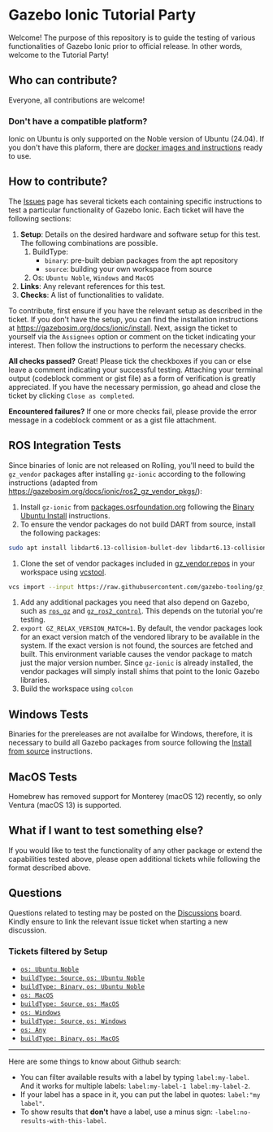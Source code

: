 # Gazebo Ionic Tutorial Party

Welcome! The purpose of this repository is to guide the testing of various functionalities of Gazebo Ionic prior to official release.
In other words, welcome to the Tutorial Party!

## Who can contribute?

Everyone, all contributions are welcome!

### Don't have a compatible platform?

Ionic on Ubuntu is only supported on the Noble version of Ubuntu (24.04). If you don't have this plaform, there are [docker images
and instructions](https://github.com/j-rivero/ionic_testing) ready to use.

## How to contribute?

The [Issues](https://github.com/gazebosim/gazebo_test_cases/issues) page has several tickets each containing specific instructions to test a particular functionality of Gazebo Ionic.
Each ticket will have the following sections:

1. **Setup**: Details on the desired hardware and software setup for this test. The following combinations are possible.
   1. BuildType:
      * `binary`: pre-built debian packages from the apt repository
      * `source`: building your own workspace from source
   2. Os: `Ubuntu Noble`, `Windows` and `MacOS`
2. **Links**: Any relevant references for this test.
3. **Checks**: A list of functionalities to validate.

To contribute, first ensure if you have the relevant setup as described in the ticket.
If you don't have the setup, you can find the installation instructions at https://gazebosim.org/docs/ionic/install.
Next, assign the ticket to yourself via the `Assignees` option or comment on the ticket indicating your interest.
Then follow the instructions to perform the necessary checks.

**All checks passed?**
Great! Please tick the checkboxes if you can or else leave a comment indicating your successful testing. Attaching your terminal output (codeblock comment or gist file) as a form of verification is greatly appreciated.
If you have the necessary permission, go ahead and close the ticket by clicking `Close as completed`.

**Encountered failures?**
If one or more checks fail, please provide the error message in a codeblock comment or as a gist file attachment.

## ROS Integration Tests

Since binaries of Ionic are not released on Rolling, you'll need to build the
`gz_vendor` packages after installing `gz-ionic` according to the following
instructions (adapted from
https://gazebosim.org/docs/ionic/ros2_gz_vendor_pkgs/):

1. Install `gz-ionic` from
   [packages.osrfoundation.org](https://packages.osrfoundation.org) following
   the [Binary Ubuntu Install](https://gazebosim.org/docs/ionic/install_ubuntu/)
   instructions.
1. To ensure the vendor packages do not build DART from source, install the
   following packages:

```bash
sudo apt install libdart6.13-collision-bullet-dev libdart6.13-collision-ode-dev libdart6.13-dev libdart6.13-external-ikfast-dev libdart6.13-external-odelcpsolver-dev libdart6.13-utils-urdf-dev
```

1. Clone the set of vendor packages included in
   [gz_vendor.repos](https://raw.githubusercontent.com/gazebo-tooling/gz_vendor/main/gz_vendor.repos)
   in your workspace using [vcstool](https://github.com/dirk-thomas/vcstool).

```bash
vcs import --input https://raw.githubusercontent.com/gazebo-tooling/gz_vendor/main/gz_vendor.repos
```

1. Add any additional packages you need that also depend on Gazebo, such as
   [`ros_gz`](https://github.com/gazebosim/ros_gz) and
   [`gz_ros2_control`](https://github.com/ros-controls/gz_ros2_control/). This
   depends on the tutorial you're testing.
1. `export GZ_RELAX_VERSION_MATCH=1`. By default, the vendor packages look for
   an exact version match of the vendored library to be available in the system.
   If the exact version is not found, the sources are fetched and built. This
   environment variable causes the vendor package to match just the major
   version number. Since `gz-ionic` is already installed, the vendor packages
   will simply install shims that point to the Ionic Gazebo libraries.
1. Build the workspace using `colcon`

## Windows Tests
Binaries for the prereleases are not availalbe for Windows, therefore, it is necessary to build
all Gazebo packages from source following the [Install from source](https://gazebosim.org/docs/ionic/install_windows_src/) instructions.

## MacOS Tests
Homebrew has removed support for Monterey (macOS 12) recently, so only Ventura (macOS 13) is supported.


## What if I want to test something else?
If you would like to test the functionality of any other package or extend the capabilities tested above, please open additional tickets while following the format described above.

## Questions
Questions related to testing may be posted on the [Discussions](https://github.com/gazebosim/gazebo_test_cases/discussions) board. Kindly ensure to link the relevant issue ticket when starting a new discussion.

### Tickets filtered by Setup

- [`os: Ubuntu Noble`](https://github.com/gazebosim/gazebo_test_cases/issues?q=is:issue+is:open+label:%22os:+Ubuntu+Noble%22)
- [`buildType: Source`, `os: Ubuntu Noble`](https://github.com/gazebosim/gazebo_test_cases/issues?q=is:issue+is:open+label:%22buildType:+Source%22+label:%22os:+Ubuntu+Noble%22)
- [`buildType: Binary`, `os: Ubuntu Noble`](https://github.com/gazebosim/gazebo_test_cases/issues?q=is:issue+is:open+label:%22buildType:+Binary%22+label:%22os:+Ubuntu+Noble%22)
- [`os: MacOS`](https://github.com/gazebosim/gazebo_test_cases/issues?q=is:issue+is:open+label:%22os:+MacOS%22)
- [`buildType: Source`, `os: MacOS`](https://github.com/gazebosim/gazebo_test_cases/issues?q=is:issue+is:open+label:%22buildType:+Source%22+label:%22os:+MacOS%22)
- [`os: Windows`](https://github.com/gazebosim/gazebo_test_cases/issues?q=is:issue+is:open+label:%22os:+Windows%22)
- [`buildType: Source`, `os: Windows`](https://github.com/gazebosim/gazebo_test_cases/issues?q=is:issue+is:open+label:%22buildType:+Source%22+label:%22os:+Windows%22)
- [`os: Any`](https://github.com/gazebosim/gazebo_test_cases/issues?q=is:issue+is:open+label:%22os:+Any%22)
- [`buildType: Binary`, `os: MacOS`](https://github.com/gazebosim/gazebo_test_cases/issues?q=is:issue+is:open+label:%22buildType:+Binary%22+label:%22os:+MacOS%22)

---

Here are some things to know about Github search:
- You can filter available results with a label by typing `label:my-label`. And it works for multiple labels: `label:my-label-1 label:my-label-2`.
- If your label has a space in it, you can put the label in quotes: `label:"my label"`.
- To show results that **don't** have a label, use a minus sign: `-label:no-results-with-this-label`.

